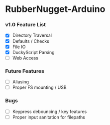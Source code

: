 # RubberNugget-Arduino

### v1.0 Feature List
- [x] Directory Traversal
- [x] Defaults / Checks
- [x] File IO
- [x] DuckyScript Parsing
- [ ] Web Access

### Future Features
- [ ] Aliasing
- [ ] Proper FS mounting / USB

### Bugs
- [ ] Keypress debouncing / key features
- [ ] Proper input sanitation for filepaths
